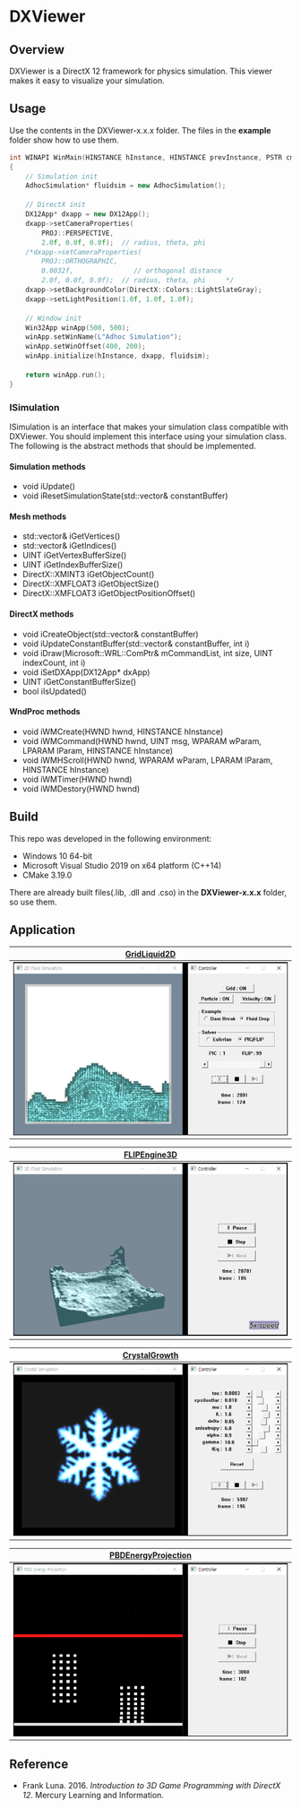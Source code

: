 # DXViewer
## Overview
DXViewer is a DirectX 12 framework for physics simulation. This viewer makes it easy to visualize your simulation.

## Usage
Use the contents in the DXViewer-x.x.x folder. The files in the **example** folder show how to use them.

```c++
int WINAPI WinMain(HINSTANCE hInstance, HINSTANCE prevInstance, PSTR cmdLine, int showCmd)
{
    // Simulation init
    AdhocSimulation* fluidsim = new AdhocSimulation();

    // DirectX init
    DX12App* dxapp = new DX12App();
    dxapp->setCameraProperties(
        PROJ::PERSPECTIVE, 
        2.0f, 0.0f, 0.0f);  // radius, theta, phi
    /*dxapp->setCameraProperties(
        PROJ::ORTHOGRAPHIC,
        0.0032f,               // orthogonal distance
        2.0f, 0.0f, 0.0f);  // radius, theta, phi     */
    dxapp->setBackgroundColor(DirectX::Colors::LightSlateGray);
    dxapp->setLightPosition(1.0f, 1.0f, 1.0f);

    // Window init
    Win32App winApp(500, 500);
    winApp.setWinName(L"Adhoc Simulation");
    winApp.setWinOffset(400, 200);
    winApp.initialize(hInstance, dxapp, fluidsim);

    return winApp.run();
}
```

### ISimulation
ISimulation is an interface that makes your simulation class compatible with DXViewer. You should implement this interface using your simulation class. The following is the abstract methods that should be implemented.

#### Simulation methods
* void iUpdate()
* void iResetSimulationState(std::vector<ConstantBuffer>& constantBuffer)

#### Mesh methods
* std::vector<Vertex>& iGetVertices()
* std::vector<unsigned int>& iGetIndices()
* UINT iGetVertexBufferSize()
* UINT iGetIndexBufferSize()
* DirectX::XMINT3 iGetObjectCount()
* DirectX::XMFLOAT3 iGetObjectSize()
* DirectX::XMFLOAT3 iGetObjectPositionOffset()
  
#### DirectX methods
* void iCreateObject(std::vector<ConstantBuffer>& constantBuffer)
* void iUpdateConstantBuffer(std::vector<ConstantBuffer>& constantBuffer, int i)
* void iDraw(Microsoft::WRL::ComPtr<ID3D12GraphicsCommandList>& mCommandList, int size, UINT indexCount, int i)
* void iSetDXApp(DX12App* dxApp)
* UINT iGetConstantBufferSize()
* bool iIsUpdated()

#### WndProc methods
* void iWMCreate(HWND hwnd, HINSTANCE hInstance)
* void iWMCommand(HWND hwnd, UINT msg, WPARAM wParam, LPARAM lParam, HINSTANCE hInstance)
* void iWMHScroll(HWND hwnd, WPARAM wParam, LPARAM lParam, HINSTANCE hInstance)
* void iWMTimer(HWND hwnd)
* void iWMDestory(HWND hwnd)

## Build
This repo was developed in the following environment:
* Windows 10 64-bit
* Microsoft Visual Studio 2019 on x64 platform (C++14)
* CMake 3.19.0

There are already built files(.lib, .dll and .cso) in the **DXViewer-x.x.x** folder, so use them.
  
## Application
|[GridLiquid2D](https://github.com/jklee95/GridLiquid2D)|
|:---:|
|<img src="docs/images/gridliquid2d.png" width="100%" height="100%">|

|[FLIPEngine3D](https://github.com/jklee95/FLIPEngine3D)|
|:---:|
|<img src="docs/images/flipengine3d.png" width="100%" height="100%">|
    
|[CrystalGrowth](https://github.com/jklee95/CrystalGrowth)|
|:---:|
|<img src="docs/images/crystalgrowth.png" width="100%" height="100%">|

|[PBDEnergyProjection](https://github.com/jklee95/PBDEnergyProjection)|
|:---:|
|<img src="docs/images/pbdenergyprojection.png" width="100%" height="100%">|
## Reference
* Frank Luna. 2016. _Introduction to 3D Game Programming with DirectX 12_. Mercury Learning and Information.
